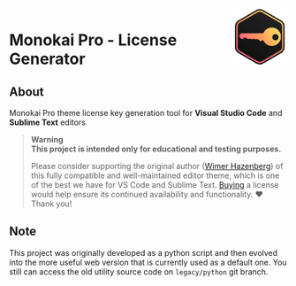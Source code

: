 <img align="right" width="100" height="100" src="./data/icons/icon_main.png">

# Monokai Pro - License Generator


## About
Monokai Pro theme license key generation tool for **Visual Studio Code** and **Sublime Text** editors

> **Warning**  
> **This project is intended only for educational and testing purposes.**  
>
> Please consider supporting the original author ([Wimer Hazenberg](https://monokai.nl/)) of this fully compatible and well-maintained editor theme, which is one of the best we have for VS Code and Sublime Text. [Buying](https://monokai.pro/) a license would help ensure its continued availability and functionality. ❤️ Thank you!


## Note
This project was originally developed as a python script and then evolved into the more useful web version that is currently used as a default one. You still can access the old utility source code on `legacy/python` git branch.
